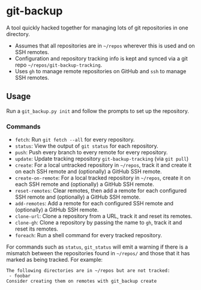 
# git-backup

A tool quickly hacked together for managing lots of git repositories in one directory.

 - Assumes that all repositories are in `~/repos` wherever this is used and on SSH remotes.
 - Configuration and repository tracking info is kept and synced via a git repo `~/repos/git-backup-tracking`.
 - Uses `gh` to manage remote repositories on GitHub and `ssh` to manage SSH remotes.

## Usage

Run a `git_backup.py init` and follow the prompts to set up the repository.

### Commands

 - `fetch`: Run `git fetch --all` for every repository.
 - `status`: View the output of `git status` for each repository.
 - `push`: Push every branch to every remote for every repository.
 - `update`: Update tracking repository `git-backup-tracking` (via `git pull`)
 - `create`: For a local untracked repository in `~/repos`, track it and create it on each SSH remote and (optionally) a GitHub SSH remote.
 - `create-on-remote`: For a local tracked repository in `~/repos`, create it on each SSH remote and (optionally) a GitHub SSH remote.
 - `reset-remotes`: Clear remotes, then add a remote for each configured SSH remote and (optionally) a GitHub SSH remote.
 - `add-remotes`: Add a remote for each configured SSH remote and (optionally) a GitHub SSH remote.
 - `clone-url`: Clone a repository from a URL, track it and reset its remotes.
 - `clone-gh`: Clone a repository by passing the name to `gh`, track it and reset its remotes.
 - `foreach`: Run a shell command for every tracked repository.

For commands such as `status`, `git_status` will emit a warning if there is a mismatch between the repositories found in `~/repos/` and
those that it has marked as being tracked. For example:

```
The following directories are in ~/repos but are not tracked:
 - foobar
Consider creating them on remotes with git_backup create
```

